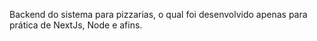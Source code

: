 Backend do sistema para pizzarias, o qual foi desenvolvido apenas para prática de NextJs, Node e afins.

